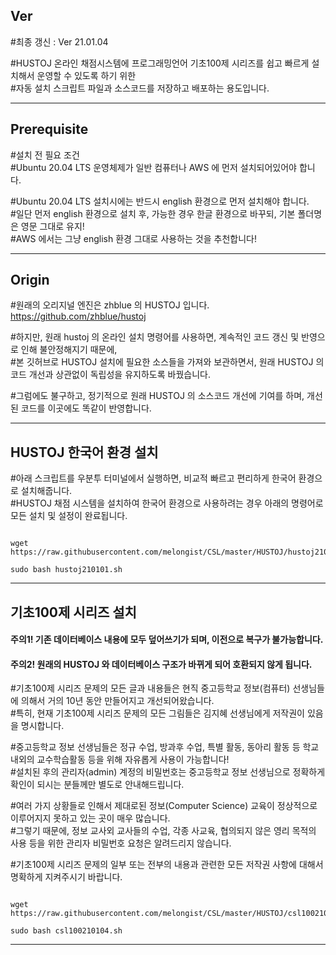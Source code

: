 ## Ver   
#최종 갱신 : Ver 21.01.04   
   
#HUSTOJ 온라인 채점시스템에 프로그래밍언어 기초100제 시리즈를 쉽고 빠르게 설치해서 운영할 수 있도록 하기 위한  
#자동 설치 스크립트 파일과 소스코드를 저장하고 배포하는 용도입니다.    
   
***
   
## Prerequisite   
#설치 전 필요 조건   
#Ubuntu 20.04 LTS 운영체제가 일반 컴퓨터나 AWS 에 먼저 설치되어있어야 합니다.   
   
#Ubuntu 20.04 LTS 설치시에는 반드시 english 환경으로 먼저 설치해야 합니다.   
#일단 먼저 english 환경으로 설치 후, 가능한 경우 한글 환경으로 바꾸되, 기본 폴더명은 영문 그대로 유지!   
#AWS 에서는 그냥 english 환경 그대로 사용하는 것을 추천합니다!   
   
***
   
## Origin   
#원래의 오리지널 엔진은 zhblue 의 HUSTOJ 입니다.
<https://github.com/zhblue/hustoj>   
   
#하지만, 원래 hustoj 의 온라인 설치 명령어를 사용하면, 계속적인 코드 갱신 및 반영으로 인해 불안정해지기 때문에,   
#본 깃허브로 HUSTOJ 설치에 필요한 소스들을 가져와 보관하면서, 원래 HUSTOJ 의 코드 개선과 상관없이 독립성을 유지하도록 바꿨습니다.   
   
#그럼에도 불구하고, 정기적으로 원래 HUSTOJ 의 소스코드 개선에 기여를 하며, 개선된 코드를 이곳에도 똑같이 반영합니다.   
   
***
         
## HUSTOJ 한국어 환경 설치
#아래 스크립트를 우분투 터미널에서 실행하면, 비교적 빠르고 편리하게 한국어 환경으로 설치해줍니다.     
#HUSTOJ 채점 시스템을 설치하여 한국어 환경으로 사용하려는 경우 아래의 명령어로 모든 설치 및 설정이 완료됩니다.   
   
<pre><code>
wget https://raw.githubusercontent.com/melongist/CSL/master/HUSTOJ/hustoj210101.sh
   
sudo bash hustoj210101.sh
</code></pre>
   
***   
   
   
## 기초100제 시리즈 설치   
#### 주의1! 기존 데이터베이스 내용에 모두 덮어쓰기가 되며, 이전으로 복구가 불가능합니다.
#### 주의2! 원래의 HUSTOJ 와 데이터베이스 구조가 바뀌게 되어 호환되지 않게 됩니다.
    
#기초100제 시리즈 문제의 모든 글과 내용들은 현직 중고등학교 정보(컴퓨터) 선생님들에 의해서 거의 10년 동안 만들어지고 개선되어왔습니다.   
#특히, 현재 기초100제 시리즈 문제의 모든 그림들은 김지혜 선생님에게 저작권이 있음을 명시합니다.   
    
#중고등학교 정보 선생님들은 정규 수업, 방과후 수업, 특별 활동, 동아리 활동 등 학교 내외의 교수학습활동 등을 위해 자유롭게 사용이 가능합니다!   
#설치된 후의 관리자(admin) 계정의 비밀번호는 중고등학교 정보 선생님으로 정확하게 확인이 되시는 분들께만 별도로 안내해드립니다.   
   
#여러 가지 상황들로 인해서 제대로된 정보(Computer Science) 교육이 정상적으로 이루어지지 못하고 있는 곳이 매우 많습니다.   
#그렇기 때문에, 정보 교사외 교사들의 수업, 각종 사교육, 협의되지 않은 영리 목적의 사용 등을 위한 관리자 비밀번호 요청은 알려드리지 않습니다.    
   
#기초100제 시리즈 문제의 일부 또는 전부의 내용과 관련한 모든 저작권 사항에 대해서 명확하게 지켜주시기 바랍니다.   
   
   
<pre><code>
wget https://raw.githubusercontent.com/melongist/CSL/master/HUSTOJ/csl100210104.sh
   
sudo bash csl100210104.sh
</code></pre>
   
***   
   
